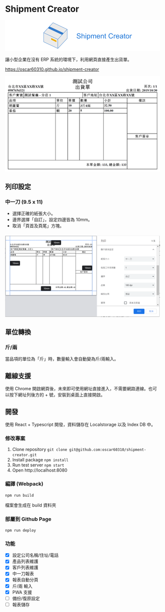 # Shipment Creator

![shipment-github-title](assets/shipment-github-title.png)

讓小型企業在沒有 ERP 系統的環境下，利用網頁直接產生出貨單。

https://oscar60310.github.io/shipment-creator

![1572423294945](assets/1572423294945.png)

## 列印設定

### 中一刀 (9.5 x 11)

- 選擇正確的紙張大小。
- 邊界選擇「自訂」，設定四邊皆為 10mm。
- 取消「頁首及頁尾」方塊。

### ![1572423473550](assets/1572423473550.png)

## 單位轉換

### 斤/兩

當品項的單位為「斤」時，數量輸入會自動變為斤/兩輸入。

## 離線支援

使用 Chrome 開啟網頁後，未來即可使用網址直接進入，不需要網路連線。也可以按下網址列後方的 + 號，安裝到桌面上直接開啟。

## 開發

使用 React + Typescript 開發，資料儲存在 Localstorage 以及 Index DB 中。

### 修改專案

1. Clone repository `git clone git@github.com:oscar60310/shipment-creator.git`
2. Install package `npm install`
3. Run test server `npm start`
4. Open http://localhost:8080

### 編譯 (Webpack)

`npm run build`

檔案會生成在 build 資料夾

### 部屬到 Github Page

`npm run deploy`

### 功能

- [x] 設定公司名稱/住址/電話
- [x] 產品列表維護
- [x] 客戶列表維護
- [x] 中一刀報表
- [x] 報表自動分頁
- [x] 斤/兩 輸入
- [x] PWA 支援
- [ ] 備份/復原設定
- [ ] 報表儲存